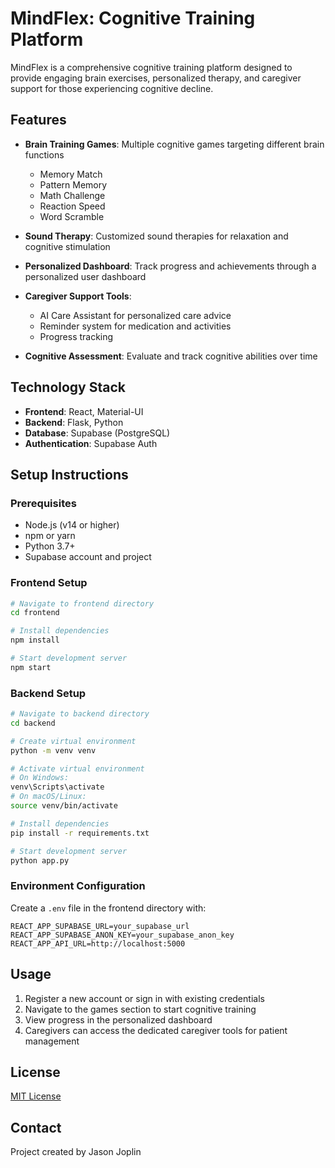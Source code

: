 # MindFlex: Cognitive Training Platform

MindFlex is a comprehensive cognitive training platform designed to provide engaging brain exercises, personalized therapy, and caregiver support for those experiencing cognitive decline.

## Features

- **Brain Training Games**: Multiple cognitive games targeting different brain functions
  - Memory Match
  - Pattern Memory
  - Math Challenge
  - Reaction Speed
  - Word Scramble

- **Sound Therapy**: Customized sound therapies for relaxation and cognitive stimulation

- **Personalized Dashboard**: Track progress and achievements through a personalized user dashboard

- **Caregiver Support Tools**:
  - AI Care Assistant for personalized care advice
  - Reminder system for medication and activities
  - Progress tracking

- **Cognitive Assessment**: Evaluate and track cognitive abilities over time

## Technology Stack

- **Frontend**: React, Material-UI
- **Backend**: Flask, Python
- **Database**: Supabase (PostgreSQL)
- **Authentication**: Supabase Auth

## Setup Instructions

### Prerequisites
- Node.js (v14 or higher)
- npm or yarn
- Python 3.7+
- Supabase account and project

### Frontend Setup
```bash
# Navigate to frontend directory
cd frontend

# Install dependencies
npm install

# Start development server
npm start
```

### Backend Setup
```bash
# Navigate to backend directory
cd backend

# Create virtual environment
python -m venv venv

# Activate virtual environment
# On Windows:
venv\Scripts\activate
# On macOS/Linux:
source venv/bin/activate

# Install dependencies
pip install -r requirements.txt

# Start development server
python app.py
```

### Environment Configuration
Create a `.env` file in the frontend directory with:
```
REACT_APP_SUPABASE_URL=your_supabase_url
REACT_APP_SUPABASE_ANON_KEY=your_supabase_anon_key
REACT_APP_API_URL=http://localhost:5000
```

## Usage

1. Register a new account or sign in with existing credentials
2. Navigate to the games section to start cognitive training
3. View progress in the personalized dashboard
4. Caregivers can access the dedicated caregiver tools for patient management

## License

[MIT License](LICENSE)

## Contact

Project created by Jason Joplin 